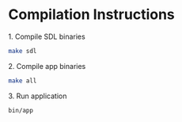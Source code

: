 <h1>Compilation Instructions</h1>

<p> 1. Compile SDL binaries </p>

```zsh
make sdl
```

<p> 2. Compile app binaries </p>

```zsh
make all
```

<p> 3. Run application </p>

```zsh
bin/app
```